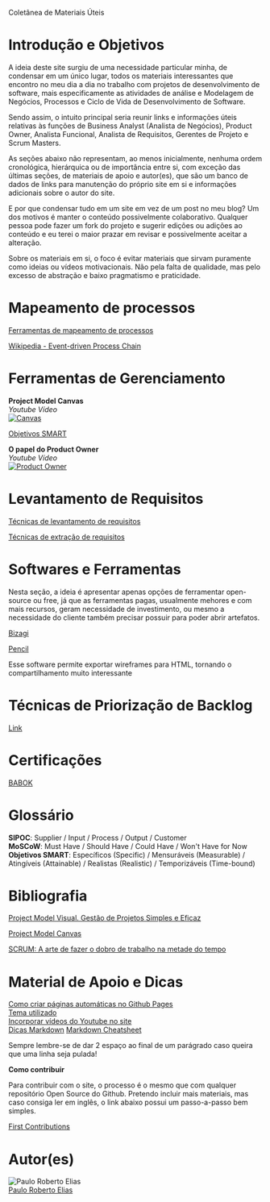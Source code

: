 Coletânea de Materiais Úteis

# Introdução e Objetivos

A ideia deste site surgiu de uma necessidade particular minha, de condensar em um único lugar, todos os materiais interessantes que encontro no meu dia a dia no trabalho com projetos de desenvolvimento de software, mais especificamente as atividades de análise e Modelagem de Negócios, Processos e Ciclo de Vida de Desenvolvimento de Software.  

Sendo assim, o intuito principal seria reunir links e informações úteis relativas às funções de Business Analyst (Analista de Negócios), Product Owner, Analista Funcional, Analista de Requisitos, Gerentes de Projeto e Scrum Masters.  

As seções abaixo não representam, ao menos inicialmente, nenhuma ordem cronológica, hierárquica ou de importância entre si, com exceção das últimas seções, de materiais de apoio e autor(es), que são um banco de dados de links para manutenção do próprio site em si e informações adicionais sobre o autor do site. 

E por que condensar tudo em um site em vez de um post no meu blog? Um dos motivos é manter o conteúdo possivelmente colaborativo. Qualquer pessoa pode fazer um fork do projeto e sugerir edições ou adições ao conteúdo e eu terei o maior prazar em revisar e possivelmente aceitar a alteração.

Sobre os materiais em si, o foco é evitar materiais que sirvam puramente como ideias ou vídeos motivacionais. Não pela falta de qualidade, mas pelo excesso de abstração e baixo pragmatismo e praticidade.

# Mapeamento de processos

[Ferramentas de mapeamento de processos](https://www.lecom.com.br/blog/ferramentas-para-mapear-processos/)

[Wikipedia - Event-driven Process Chain](https://en.wikipedia.org/wiki/Event-driven_process_chain)

# Ferramentas de Gerenciamento

**Project Model Canvas**  
_Youtube Vídeo_  
[![Canvas](http://img.youtube.com/vi/lNfHODEQ-c8/0.jpg)](http://www.youtube.com/watch?v=lNfHODEQ-c8 "Canvas")  

[Objetivos SMART](https://www.portal-gestao.com/artigos/6197-o-que-s%C3%A3o-objectivos-smart.html)

**O papel do Product Owner**  
_Youtube Vídeo_  
[![Product Owner](http://img.youtube.com/vi/7lhnYbmovb4/0.jpg)](http://www.youtube.com/watch?v=7lhnYbmovb4 "Product Owner")

# Levantamento de Requisitos

[Técnicas de levantamento de requisitos](https://www.devmedia.com.br/tecnicas-para-levantamento-de-requisitos/9151)

[Técnicas de extração de requisitos](https://www.tiespecialistas.com.br/tecnicas-de-extracao-de-requisitos/)

# Softwares e Ferramentas

Nesta seção, a ideia é apresentar apenas opções de ferramentar open-source ou free, já que as ferramentas pagas, usualmente mehores e com mais recursos, geram necessidade de investimento, ou mesmo a necessidade do cliente também precisar possuir para poder abrir artefatos.

[Bizagi](https://portal.bizagi.com//en/download-modeler-confirmation?dwl=d40fb20ffc91a0cbb20cb8f7c328a52ff42ff11d)

[Pencil](https://pencil.evolus.vn/)

Esse software permite exportar wireframes para HTML, tornando o compartilhamento muito interessante

# Técnicas de Priorização de Backlog

[Link](https://imasters.com.br/devsecops/algumas-tecnicas-de-priorizacao-do-backlog)

# Certificações

[BABOK](http://www.iiba.org.br/index.php/consultar/44-certificacao)

# Glossário

**SIPOC**: Supplier / Input / Process / Output / Customer  
**MoSCoW**: Must Have / Should Have / Could Have / Won't Have for Now  
**Objetivos SMART**: Específicos (Specific) / Mensuráveis (Measurable) / Atingíveis (Attainable) / Realistas (Realistic) / Temporizáveis (Time-bound)

# Bibliografia

[Project Model Visual. Gestão de Projetos Simples e Eficaz](https://www.amazon.com.br/Visual-Project-Gest%C3%A3o-Projetos-Simples/dp/8547204989?tag=goog0ef-20&smid=A1ZZFT5FULY4LN&ascsubtag=go_729680143_34002717090_172477348789_aud-519888259198:pla-452222928197_c_)  

[Project Model Canvas](https://www.amazon.com.br/Project-model-Canvas-Finocchio-J%C3%BAnior/dp/8535274561?tag=goog0ef-20&smid=A1ZZFT5FULY4LN&ascsubtag=go_726685122_50066927923_242623737002_aud-519888259198:pla-590093322472_c_)  

[SCRUM: A arte de fazer o dobro de trabalho na metade do tempo](https://www.amazon.com.br/SCRUM-fazer-dobro-trabalho-metade-ebook/dp/B01N0QKCL5?tag=goog0ef-20&smid=A18CNA8NWQSYHH&ascsubtag=go_1366271959_58245915327_265589414315_pla-616317515735_c_)  

# Material de Apoio e Dicas

[Como criar páginas automáticas no Github Pages](https://nicolas-van.github.io/easy-markdown-to-github-pages/)  
[Tema utilizado](https://github.com/pages-themes/leap-day)  
[Incorporar vídeos do Youtube no site](http://embedyoutube.org/)  
[Dicas Markdown](https://blog.da2k.com.br/2015/02/08/aprenda-markdown/)
[Markdown Cheatsheet](https://github.com/adam-p/markdown-here/wiki/Markdown-Cheatsheet)

Sempre lembre-se de dar 2 espaço ao final de um parágrado caso queira que uma linha seja pulada!  

**Como contribuir**

Para contribuir com o site, o processo é o mesmo que com qualquer repositório Open Source do Github. Pretendo incluir mais materiais, mas caso consiga ler em inglês, o link abaixo possui um passo-a-passo bem simples.  

[First Contributions](https://github.com/PRElias/first-contributions)

# Autor(es)

![Paulo Roberto Elias](https://paulorobertoelias.com/img/profile.png)  
[Paulo Roberto Elias](https://paulorobertoelias.com)
